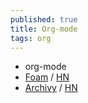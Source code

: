 ```yaml
---
published: true
title: Org-mode
tags: org
---
```

- org-mode
- [Foam](https://foambubble.github.io/foam/) / [HN](https://news.ycombinator.com/item?id=24206727)
- [Archivy](https://github.com/Uzay-G/archivy) / [HN](https://news.ycombinator.com/item?id=24199419)